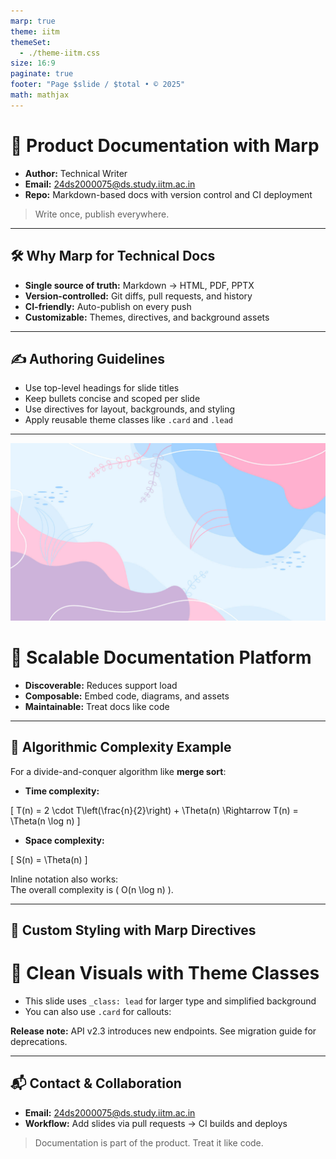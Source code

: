 ```yaml
---
marp: true
theme: iitm
themeSet:
  - ./theme-iitm.css
size: 16:9
paginate: true
footer: "Page $slide / $total • © 2025"
math: mathjax
---
```

 
<!-- _class: lead -->
# 📘 Product Documentation with Marp

- **Author:** Technical Writer  
- **Email:** 24ds2000075@ds.study.iitm.ac.in  
- **Repo:** Markdown-based docs with version control and CI deployment

> Write once, publish everywhere.

---

## 🛠 Why Marp for Technical Docs

- **Single source of truth:** Markdown → HTML, PDF, PPTX  
- **Version-controlled:** Git diffs, pull requests, and history  
- **CI-friendly:** Auto-publish on every push  
- **Customizable:** Themes, directives, and background assets

---

## ✍️ Authoring Guidelines

- Use top-level headings for slide titles  
- Keep bullets concise and scoped per slide  
- Use directives for layout, backgrounds, and styling  
- Apply reusable theme classes like `.card` and `.lead`

---

![bg](assets/bg.jpg)

# 🌌 Scalable Documentation Platform

- **Discoverable:** Reduces support load  
- **Composable:** Embed code, diagrams, and assets  
- **Maintainable:** Treat docs like code

---

## 📐 Algorithmic Complexity Example

For a divide-and-conquer algorithm like **merge sort**:

- **Time complexity:**
  

\[
  T(n) = 2 \cdot T\left(\frac{n}{2}\right) + \Theta(n) \Rightarrow T(n) = \Theta(n \log n)
  \]



- **Space complexity:**
  

\[
  S(n) = \Theta(n)
  \]



Inline notation also works:  
The overall complexity is \( O(n \log n) \).

---

## 🎨 Custom Styling with Marp Directives

<!-- _class: lead -->
# 🎯 Clean Visuals with Theme Classes

- This slide uses `_class: lead` for larger type and simplified background  
- You can also use `.card` for callouts:

<div class="card">
  <strong>Release note:</strong> API v2.3 introduces new endpoints. See migration guide for deprecations.
</div>

---

## 📬 Contact & Collaboration

- **Email:** 24ds2000075@ds.study.iitm.ac.in  
- **Workflow:** Add slides via pull requests → CI builds and deploys

> Documentation is part of the product. Treat it like code.
